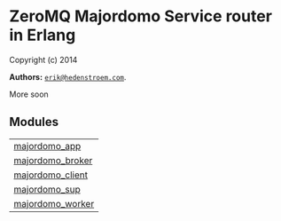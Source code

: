 

# ZeroMQ Majordomo Service router in Erlang #

Copyright (c) 2014


__Authors:__ [`erik@hedenstroem.com`](mailto:erik@hedenstroem.com).

More soon

## Modules ##


<table width="100%" border="0" summary="list of modules">
<tr><td><a href="http://github.com/ehedenst/majordomo/blob/master/doc/majordomo_app.md" class="module">majordomo_app</a></td></tr>
<tr><td><a href="http://github.com/ehedenst/majordomo/blob/master/doc/majordomo_broker.md" class="module">majordomo_broker</a></td></tr>
<tr><td><a href="http://github.com/ehedenst/majordomo/blob/master/doc/majordomo_client.md" class="module">majordomo_client</a></td></tr>
<tr><td><a href="http://github.com/ehedenst/majordomo/blob/master/doc/majordomo_sup.md" class="module">majordomo_sup</a></td></tr>
<tr><td><a href="http://github.com/ehedenst/majordomo/blob/master/doc/majordomo_worker.md" class="module">majordomo_worker</a></td></tr></table>


